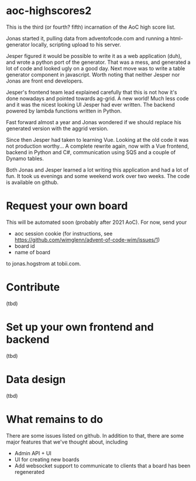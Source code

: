 # aoc-highscores2

This is the third (or fourth? fifth) incarnation of the AoC high score list.

Jonas started it, pulling data from adventofcode.com and running a html-generator locally, scripting upload to his server.

Jesper figured it would be possible to write it as a web application (duh), and wrote a python port of the generator.
That was a mess, and generated a lot of code and looked ugly on a good day. Next move was to write a table generator component in javascript.
Worth noting that neither Jesper nor Jonas are front end developers.

Jesper's frontend team lead explained carefully that this is not how it's done nowadays and pointed towards ag-grid. A new world! Much less code and
it was the nicest looking UI Jesper had ever written. The backend powered by lambda functions written in Python.

Fast forward almost a year and Jonas wondered if we should replace his generated version with the aggrid version.

Since then Jesper had taken to learning Vue. Looking at the old code it was not production worthy... A complete rewrite again, now with a Vue frontend, backend in Python and C#, communication using SQS and a couple of Dynamo tables.

Both Jonas and Jesper learned a lot writing this application and had a lot of fun. It took us evenings and some weekend work over two weeks. The code is available on github.

# Request your own board

This will be automated soon (probably after 2021 AoC). For now, send your
* aoc session cookie (for instructions, see https://github.com/wimglenn/advent-of-code-wim/issues/1)
* board id
* name of board

to jonas.hogstrom at tobii.com.
# Contribute
(tbd)

# Set up your own frontend and backend
(tbd)

# Data design
(tbd)

# What remains to do

There are some issues listed on github. In addition to that, there are some major features that we've thought about, including
* Admin API + UI
* UI for creating new boards
* Add websocket support to communicate to clients that a board has been regenerated
